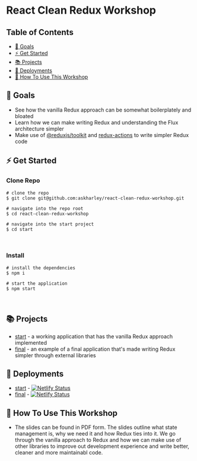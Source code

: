 # React Clean Redux Workshop

## Table of Contents
* [🎯 Goals](#goals)
* [⚡ Get Started](#get-started)
* [📚 Projects](#projects)
* [🤖 Deployments](#deployments)
* [🚀 How To Use This Workshop](#how-to-use-this-workshop)
​
## 🎯 Goals

- See how the vanilla Redux approach can be somewhat boilerplately and bloated
- Learn how we can make writing Redux and understanding the Flux architecture simpler
- Make use of [@reduxjs/toolkit](https://github.com/reduxjs/redux-toolkit) and [redux-actions](https://github.com/redux-utilities/redux-actions) to write simpler Redux code

## ⚡ Get Started

### Clone Repo
```
# clone the repo
$ git clone git@github.com:askharley/react-clean-redux-workshop.git
​
# navigate into the repo root
$ cd react-clean-redux-workshop
​
# navigate into the start project
$ cd start
```
​
### Install
```
# install the dependencies
$ npm i
​
# start the application
$ npm start
```
​
## 📚 Projects

* [start](https://github.com/askharley/react-clean-redux-workshop/tree/master/shop-drop-clean-redux) - a working application that has the vanilla Redux approach implemented
* [final](https://github.com/askharley/react-clean-redux-workshop/tree/master/shop-drop-vanilla-redux) - an example of a final application that's made writing Redux simpler through external libraries

## 🤖 Deployments

* [start](https://react-clean-redux-workshop-start.netlify.app/) - [![Netlify Status](https://api.netlify.com/api/v1/badges/71a180da-fc6f-414d-8cb8-201cb7d9e161/deploy-status)](https://app.netlify.com/sites/react-clean-redux-workshop-start/deploys)
* [final](https://react-clean-redux-workshop-final.netlify.app/) - [![Netlify Status](https://api.netlify.com/api/v1/badges/71a180da-fc6f-414d-8cb8-201cb7d9e161/deploy-status)](https://app.netlify.com/sites/react-clean-redux-workshop-final/deploys)
​
​
## 🚀 How To Use This Workshop
- The slides can be found in PDF form. The slides outline what state management is, why we need it and how Redux ties into it. We go through the vanilla approach to Redux and how we can make use of other libraries to improve out development experience and write better, cleaner and more maintainabl code.
